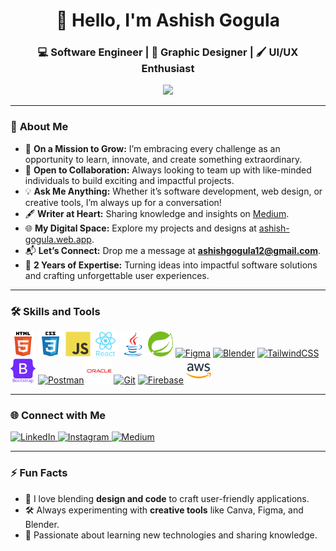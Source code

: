 <h1 align="center">👋 Hello, I'm Ashish Gogula</h1>
<h3 align="center">💻 Software Engineer | 🎨 Graphic Designer | 🖌️ UI/UX Enthusiast</h3>

<p align="center">
  <img src="https://media.giphy.com/media/836HiJc7pgzy8iNXCn/giphy.gif" width="200"/>
</p>

---

### 🔭 **About Me**
- 🌟 **On a Mission to Grow:** I’m embracing every challenge as an opportunity to learn, innovate, and create something extraordinary.
- 🤝 **Open to Collaboration:** Always looking to team up with like-minded individuals to build exciting and impactful projects.
- 💡 **Ask Me Anything:** Whether it’s software development, web design, or creative tools, I’m always up for a conversation!
- 🖋️ **Writer at Heart:** Sharing knowledge and insights on [Medium](https://medium.com/@ashishgogula).
- 🌐 **My Digital Space:** Explore my projects and designs at [ashish-gogula.web.app](https://ashishgogula.vercel.app).
- 📬 **Let’s Connect:** Drop me a message at **ashishgogula12@gmail.com**.
- 🚀 **2 Years of Expertise:** Turning ideas into impactful software solutions and crafting unforgettable user experiences.


---

### 🛠️ Skills and Tools
<p>
  <a href="https://www.w3.org/html/" target="_blank"><img src="https://raw.githubusercontent.com/devicons/devicon/master/icons/html5/html5-original-wordmark.svg" alt="HTML" width="40" height="40"/></a>
  <a href="https://www.w3schools.com/css/" target="_blank"><img src="https://raw.githubusercontent.com/devicons/devicon/master/icons/css3/css3-original-wordmark.svg" alt="CSS" width="40" height="40"/></a>
  <a href="https://developer.mozilla.org/en-US/docs/Web/JavaScript" target="_blank"><img src="https://raw.githubusercontent.com/devicons/devicon/master/icons/javascript/javascript-original.svg" alt="JavaScript" width="40" height="40"/></a>
   <a href="https://reactjs.org/" target="_blank"><img src="https://raw.githubusercontent.com/devicons/devicon/master/icons/react/react-original-wordmark.svg" alt="React" width="40" height="40"/></a>
  <a href="https://www.java.com" target="_blank"><img src="https://raw.githubusercontent.com/devicons/devicon/master/icons/java/java-original.svg" alt="Java" width="40" height="40"/></a>
  <a href="https://spring.io/projects/spring-boot" target="_blank"><img src="https://raw.githubusercontent.com/devicons/devicon/master/icons/spring/spring-original.svg" alt="Spring Boot" width="40" height="40"/></a>
  <a href="https://www.figma.com/" target="_blank"><img src="https://www.vectorlogo.zone/logos/figma/figma-icon.svg" alt="Figma" width="40" height="40"/></a>
  <a href="https://www.blender.org/" target="_blank"><img src="https://download.blender.org/branding/community/blender_community_badge_white.svg" alt="Blender" width="40" height="40"/></a>
  <a href="https://tailwindcss.com/" target="_blank"><img src="https://www.vectorlogo.zone/logos/tailwindcss/tailwindcss-icon.svg" alt="TailwindCSS" width="40" height="40"/></a>
  <a href="https://getbootstrap.com" target="_blank"><img src="https://raw.githubusercontent.com/devicons/devicon/master/icons/bootstrap/bootstrap-plain-wordmark.svg" alt="Bootstrap" width="40" height="40"/></a>
  <a href="https://www.postman.com" target="_blank"><img src="https://www.vectorlogo.zone/logos/getpostman/getpostman-icon.svg" alt="Postman" width="40" height="40"/></a>
  <a href="https://www.oracle.com/" target="_blank"><img src="https://raw.githubusercontent.com/devicons/devicon/master/icons/oracle/oracle-original.svg" alt="Oracle" width="40" height="40"/></a>
  <a href="https://git-scm.com/" target="_blank"><img src="https://www.vectorlogo.zone/logos/git-scm/git-scm-icon.svg" alt="Git" width="40" height="40"/></a>
  <a href="https://firebase.google.com/" target="_blank"><img src="https://www.vectorlogo.zone/logos/firebase/firebase-icon.svg" alt="Firebase" width="40" height="40"/></a>
  <a href="https://aws.amazon.com" target="_blank"><img src="https://raw.githubusercontent.com/devicons/devicon/master/icons/amazonwebservices/amazonwebservices-original-wordmark.svg" alt="AWS" width="40" height="40"/></a>
</p>

---

### 🌐 Connect with Me
<p align="left">
  <a href="https://linkedin.com/in/ashishgogula" target="_blank">
    <img src="https://img.shields.io/badge/-LinkedIn-blue?style=for-the-badge&logo=linkedin&logoColor=white" alt="LinkedIn"/>
  </a>
  <a href="https://instagram.com/ashishgogula" target="_blank">
    <img src="https://img.shields.io/badge/-Instagram-e4405f?style=for-the-badge&logo=instagram&logoColor=white" alt="Instagram"/>
  </a>
  <a href="https://medium.com/@ashishgogula" target="_blank">
    <img src="https://img.shields.io/badge/-Medium-black?style=for-the-badge&logo=medium&logoColor=white" alt="Medium"/>
  </a>
</p>

---

### ⚡ Fun Facts
- 🎨 I love blending **design and code** to craft user-friendly applications.
- 🛠️ Always experimenting with **creative tools** like Canva, Figma, and Blender.
- 🌟 Passionate about learning new technologies and sharing knowledge.

